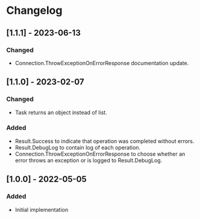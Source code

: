 # Changelog

## [1.1.1] - 2023-06-13
### Changed
- Connection.ThrowExceptionOnErrorResponse documentation update.

## [1.1.0] - 2023-02-07
### Changed
- Task returns an object instead of list.
### Added
- Result.Success to indicate that operation was completed without errors.
- Result.DebugLog to contain log of each operation.
- Connection.ThrowExceptionOnErrorResponse to choose whether an error throws an exception or is logged to Result.DebugLog.

## [1.0.0] - 2022-05-05
### Added
- Initial implementation